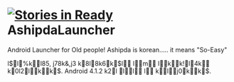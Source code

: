 [![Stories in Ready](https://badge.waffle.io/johnghoonchoi/Ashipdalauncher.png?label=ready)](https://waffle.io/johnghoonchoi/Ashipdalauncher)  
AshipdaLauncher
===============

Android Launcher for Old people!
Ashipda is korean..... it means "So-Easy"

l$l%kl85, j78k&,j3  k8l8k6k$l lm lkk!l4k k0l2lkk$.
Android 4.1.2 k2l ll l klj0kk$.


